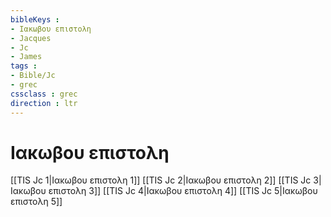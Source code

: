 ```yaml
---
bibleKeys : 
- Ιακωβου επιστολη
- Jacques
- Jc
- James
tags : 
- Bible/Jc
- grec
cssclass : grec
direction : ltr
---
```


# Ιακωβου επιστολη

[[TIS Jc 1|Ιακωβου επιστολη 1]]
[[TIS Jc 2|Ιακωβου επιστολη 2]]
[[TIS Jc 3|Ιακωβου επιστολη 3]]
[[TIS Jc 4|Ιακωβου επιστολη 4]]
[[TIS Jc 5|Ιακωβου επιστολη 5]]
